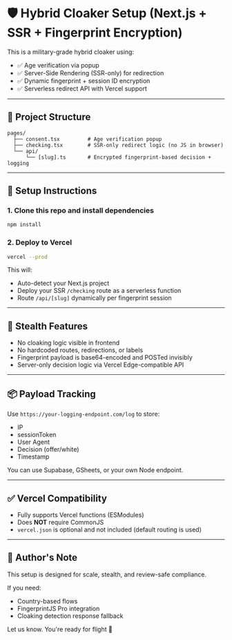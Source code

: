 
# 🛡️ Hybrid Cloaker Setup (Next.js + SSR + Fingerprint Encryption)

This is a military-grade hybrid cloaker using:

- ✅ Age verification via popup
- ✅ Server-Side Rendering (SSR-only) for redirection
- ✅ Dynamic fingerprint + session ID encryption
- ✅ Serverless redirect API with Vercel support

---

## 🧩 Project Structure

```
pages/
  ├── consent.tsx         # Age verification popup
  ├── checking.tsx        # SSR-only redirect logic (no JS in browser)
  └── api/
      └── [slug].ts       # Encrypted fingerprint-based decision + logging
```

---

## 🚀 Setup Instructions

### 1. Clone this repo and install dependencies

```bash
npm install
```

### 2. Deploy to Vercel

```bash
vercel --prod
```

This will:
- Auto-detect your Next.js project
- Deploy your SSR `/checking` route as a serverless function
- Route `/api/[slug]` dynamically per fingerprint session

---

## 🔐 Stealth Features

- No cloaking logic visible in frontend
- No hardcoded routes, redirections, or labels
- Fingerprint payload is base64-encoded and POSTed invisibly
- Server-only decision logic via Vercel Edge-compatible API

---

## 📦 Payload Tracking

Use `https://your-logging-endpoint.com/log` to store:
- IP
- sessionToken
- User Agent
- Decision (offer/white)
- Timestamp

You can use Supabase, GSheets, or your own Node endpoint.

---

## ✅ Vercel Compatibility

- Fully supports Vercel functions (ESModules)
- Does **NOT** require CommonJS
- `vercel.json` is optional and not included (default routing is used)

---

## 🧠 Author's Note

This setup is designed for scale, stealth, and review-safe compliance.

If you need:
- Country-based flows
- FingerprintJS Pro integration
- Cloaking detection response fallback

Let us know. You're ready for flight 🚀
